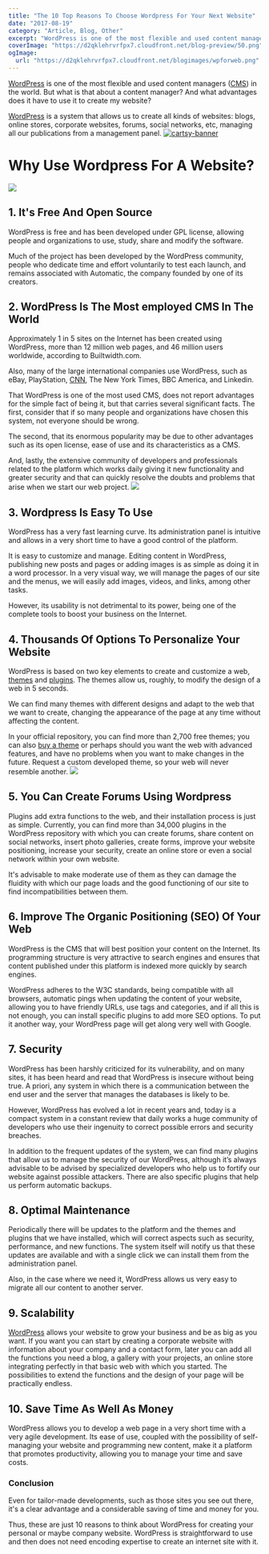 ```yaml
---
title: "The 10 Top Reasons To Choose Wordpress For Your Next Website"
date: "2017-08-19"
category: "Article, Blog, Other"
excerpt: "WordPress is one of the most flexible and used content managers (CMS) in the world. But what is that about a content manager? And what advantages does it have to use it to create my website? WordPress is a system that allows us to create all kinds of websites: blogs, online stores, corporate websites, forums,"
coverImage: "https://d2qklehrvrfpx7.cloudfront.net/blog-preview/50.png"
ogImage:
  url: "https://d2qklehrvrfpx7.cloudfront.net/blogimages/wpforweb.png"
---
```


[WordPress](https://en.wikipedia.org/wiki/WordPress) is one of the most flexible and used content managers ([CMS](http://searchcontentmanagement.techtarget.com/definition/content-management-system-CMS)) in the world. But what is that about a content manager? And what advantages does it have to use it to create my website?

[WordPress](https://wordpress.com/) is a system that allows us to create all kinds of websites: blogs, online stores, corporate websites, forums, social networks, etc, managing all our publications from a management panel.
[![cartsy-banner](https://d2qklehrvrfpx7.cloudfront.net/blogimages/cartsy-banner.jpg)](https://bit.ly/cartsyTheme)

# Why Use Wordpress For A Website?

![](https://d2qklehrvrfpx7.cloudfront.net/blogimages/wpforweb1.png)

## 1\. It's Free And Open Source

WordPress is free and has been developed under GPL license, allowing people and organizations to use, study, share and modify the software.

Much of the project has been developed by the WordPress community, people who dedicate time and effort voluntarily to test each launch, and remains associated with Automatic, the company founded by one of its creators.

## 2\. WordPress Is The Most employed CMS In The World

Approximately 1 in 5 sites on the Internet has been created using WordPress, more than 12 million web pages, and 46 million users worldwide, according to Builtwidth.com.

Also, many of the large international companies use WordPress, such as eBay, PlayStation, [CNN](http://edition.cnn.com/), The New York Times, BBC America, and Linkedin.

That WordPress is one of the most used CMS, does not report advantages for the simple fact of being it, but that carries several significant facts. The first, consider that if so many people and organizations have chosen this system, not everyone should be wrong.

The second, that its enormous popularity may be due to other advantages such as its open license, ease of use and its characteristics as a CMS.

And, lastly, the extensive community of developers and professionals related to the platform which works daily giving it new functionality and greater security and that can quickly resolve the doubts and problems that arise when we start our web project.
![](https://d2qklehrvrfpx7.cloudfront.net/blogimages/wpforweb2.png)

## 3\. Wordpress Is Easy To Use

WordPress has a very fast learning curve. Its administration panel is intuitive and allows in a very short time to have a good control of the platform.

It is easy to customize and manage. Editing content in WordPress, publishing new posts and pages or adding images is as simple as doing it in a word processor. In a very visual way, we will manage the pages of our site and the menus, we will easily add images, videos, and links, among other tasks.

However, its usability is not detrimental to its power, being one of the complete tools to boost your business on the Internet.

## 4\. Thousands Of Options To Personalize Your Website

WordPress is based on two key elements to create and customize a web, [themes](https://themeforest.net/item/turbo-car-rental-system-wordpress-theme/17156768?ref=redqteam) and [plugins](https://themeforest.net/item/isomorphic-react-redux-admin-dashboard/20262330?ref=redqteam). The themes allow us, roughly, to modify the design of a web in 5 seconds.

We can find many themes with different designs and adapt to the web that we want to create, changing the appearance of the page at any time without affecting the content.

In your official repository, you can find more than 2,700 free themes; you can also [buy a theme](https://redq.io/) or perhaps should you want the web with advanced features, and have no problems when you want to make changes in the future. Request a custom developed theme, so your web will never resemble another.
![](https://d2qklehrvrfpx7.cloudfront.net/blogimages/wpforweb3.png)

## 5\. You Can Create Forums Using Wordpress

Plugins add extra functions to the web, and their installation process is just as simple. Currently, you can find more than 34,000 plugins in the WordPress repository with which you can create forums, share content on social networks, insert photo galleries, create forms, improve your website positioning, increase your security, create an online store or even a social network within your own website.

It's advisable to make moderate use of them as they can damage the fluidity with which our page loads and the good functioning of our site to find incompatibilities between them.

## 6\. Improve The Organic Positioning (SEO) Of Your Web

WordPress is the CMS that will best position your content on the Internet. Its programming structure is very attractive to search engines and ensures that content published under this platform is indexed more quickly by search engines.

WordPress adheres to the W3C standards, being compatible with all browsers, automatic pings when updating the content of your website, allowing you to have friendly URLs, use tags and categories, and if all this is not enough, you can install specific plugins to add more SEO options. To put it another way, your WordPress page will get along very well with Google.

## 7\. Security

WordPress has been harshly criticized for its vulnerability, and on many sites, it has been heard and read that WordPress is insecure without being true. A priori, any system in which there is a communication between the end user and the server that manages the databases is likely to be.

However, WordPress has evolved a lot in recent years and, today is a compact system in a constant review that daily works a huge community of developers who use their ingenuity to correct possible errors and security breaches.

In addition to the frequent updates of the system, we can find many plugins that allow us to manage the security of our WordPress, although it’s always advisable to be advised by specialized developers who help us to fortify our website against possible attackers. There are also specific plugins that help us perform automatic backups.

## 8\. Optimal Maintenance

Periodically there will be updates to the platform and the themes and plugins that we have installed, which will correct aspects such as security, performance, and new functions. The system itself will notify us that these updates are available and with a single click we can install them from the administration panel.

Also, in the case where we need it, WordPress allows us very easy to migrate all our content to another server.

## 9\. Scalability

[WordPress](https://redq.io/blog/why-use-wordpress-for-a-website/) allows your website to grow your business and be as big as you want. If you want you can start by creating a corporate website with information about your company and a contact form, later you can add all the functions you need a blog, a gallery with your projects, an online store integrating perfectly in that basic web with which you started. The possibilities to extend the functions and the design of your page will be practically endless.

## 10\. Save Time As Well As Money

WordPress allows you to develop a web page in a very short time with a very agile development. Its ease of use, coupled with the possibility of self-managing your website and programming new content, make it a platform that promotes productivity, allowing you to manage your time and save costs.

### Conclusion

Even for tailor-made developments, such as those sites you see out there, it's a clear advantage and a considerable saving of time and money for you.

Thus, these are just 10 reasons to think about WordPress for creating your personal or maybe company website. WordPress is straightforward to use and then does not need encoding expertise to create an internet site with it.
